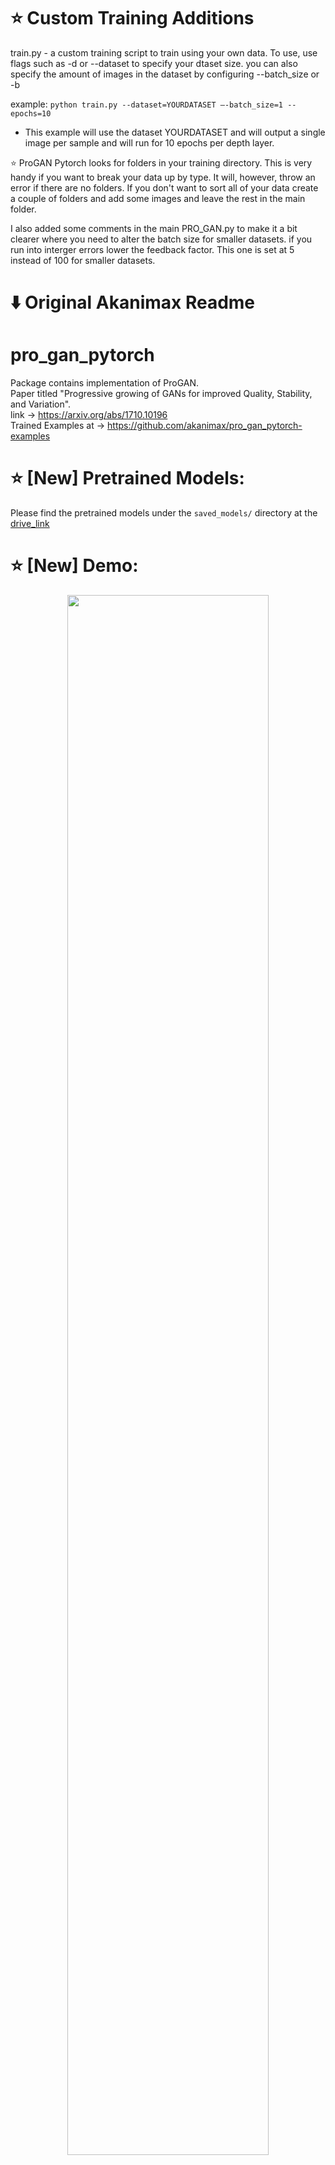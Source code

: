 # :star: Custom Training Additions
train.py - a custom training script to train using your own data. To use, use flags such as -d or --dataset to specify your dtaset size. you can also specify the amount of images in the dataset by configuring --batch_size or -b 

example: `python train.py --dataset=YOURDATASET –-batch_size=1 --epochs=10` 
- This example will use the dataset YOURDATASET and will output a single image per sample and will run for 10 epochs per depth layer.

:star: ProGAN Pytorch looks for folders in your training directory. This is very handy if you want to break your data up by type. It will, however, throw an error if there are no folders. If you don't want to sort all of your data create a couple of folders and add some images and leave the rest in the main folder.

I also added some comments in the main PRO_GAN.py to make it a bit clearer where you need to alter the batch size for smaller datasets. if you run into interger errors lower the feedback factor. This one is set at 5 instead of 100 for smaller datasets.

# :arrow_down: Original Akanimax Readme

# pro_gan_pytorch
Package contains implementation of ProGAN.<br> 
Paper titled "Progressive growing of GANs for improved 
Quality, Stability, and Variation". <br>
link -> https://arxiv.org/abs/1710.10196 <br>
Trained Examples at -> https://github.com/akanimax/pro_gan_pytorch-examples

# :star: [New] Pretrained Models:
Please find the pretrained models under the `saved_models/` directory at the [drive_link](https://drive.google.com/drive/folders/1ex27dbFD_4Ycic6P9y3V9i63AvcuAe95)

# :star: [New] Demo:
<p align="center">
<img align="center" src ="https://github.com/akanimax/pro_gan_pytorch/blob/master/samples/demo.gif"
 height=80% width=80%/>
</p>
<br>

The repository now includes a latent-space interpolation animation demo under the `samples/` directory.
Just download all the pretrained weights from the above mentioned drive_link and put them in the `samples/` 
directory alongside the `demo.py` script. Note that there are a few tweakable parameters at the beginning
of the `demo.py` script so that you can play around with it. <br>

The demo loads up images for random points and then linearly interpolates among them to generate smooth 
animation. You need to have a good GPU (atleast GTX 1070) to see formidable FPS in the demo. The demo however 
can be optimized to do parallel generation of the images (It is completely sequential currently).

In order to load weights in the Generator, the process is the standard process for PyTorch model loading.
    
    import torch as th
    from pro_gan_pytorch import PRO_GAN as pg
    
    device = th.device("cuda" if th.cuda.is_available() else "cpu")
    
    gen = th.nn.DataParallel(pg.Generator(depth=9))
    gen.load_state_dict(th.load("GAN_GEN_SHADOW_8.pth", map_location=str(device)))

### Notes for the Above code:
1. Create a new generator module using pg (depth = 9 means the generating resolution will be 1024 x 1024). <br>
2. Note that DataParallel is required here because I have trained the models on Multiple GPUs. <br>
   you wouldn't need to wrap the Generator into a DataParallel if you train on CPU. <br>
   Which I don't think is feasible for a GAN in general (:D). <br>
3. You can simply load the weights into the gen as it is implemented as a PyTorch Module. <br>
4. map_location arg takes care of Device mismatch. As in, if you trained on GPU but inferring on CPU. <br>
5. **Also note that we need to use the `GAN_GEN_SHADOW_8.pth` model and not `GAN_GEN_8.pth`.** <br>
   **The shadow model contains the Exponential Moving Averaged weights (stable weights).**

# Exemplar Samples :)
### Training gif (fixed latent points):
<p align="center">
<img align="center" src ="https://github.com/akanimax/pro_gan_pytorch/blob/master/samples/celebA-HQ.gif"
     height=80% width=80%/>
</p>
<br>

### Generated Samples:
<p align="center">
<img align="center" src ="https://github.com/akanimax/pro_gan_pytorch/blob/master/samples/faces_sheet_1.png"
 height=80% width=80%/>
</p>
<br>
<p align="center">
<img align="center" src ="https://github.com/akanimax/pro_gan_pytorch/blob/master/samples/faces_sheet_2.png"
 height=80% width=80%/>
</p>
<br>

## Other links
medium blog -> https://medium.com/@animeshsk3/the-unprecedented-effectiveness-of-progressive-growing-of-gans-37475c88afa3
<br>
Full training video -> https://www.youtube.com/watch?v=lzTm6Lq76Mo

# Steps to use:
1.) Install your appropriate version of PyTorch. 
The torch dependency in this package uses the most basic
"cpu" version. follow instructions on 
<a href="http://pytorch.org/"> http://pytorch.org </a> to 
install the "gpu" version of PyTorch.<br>

2.)  Install this package using pip:
    
    $ workon [your virtual environment]
    $ pip install pro-gan-pth
    
3.) In your code:
    
    import pro_gan_pytorch.PRO_GAN as pg
 
 Use the modules `pg.Generator`, `pg.Discriminator` and
 `pg.ProGAN`. Mostly, you'll only need the ProGAN 
 module for training. For inference, you will probably 
 need the `pg.Generator`.

4.) Example Code for CIFAR-10 dataset:

    import torch as th
    import torchvision as tv
    import pro_gan_pytorch.PRO_GAN as pg

    # select the device to be used for training
    device = th.device("cuda" if th.cuda.is_available() else "cpu")
    data_path = "cifar-10/"

    def setup_data(download=False):
        """
        setup the CIFAR-10 dataset for training the CNN
        :param batch_size: batch_size for sgd
        :param num_workers: num_readers for data reading
        :param download: Boolean for whether to download the data
        :return: classes, trainloader, testloader => training and testing data loaders
        """
        # data setup:
        classes = ('plane', 'car', 'bird', 'cat', 'deer',
                   'dog', 'frog', 'horse', 'ship', 'truck')

        transforms = tv.transforms.ToTensor()

        trainset = tv.datasets.CIFAR10(root=data_path,
                                       transform=transforms,
                                       download=download)

        testset = tv.datasets.CIFAR10(root=data_path,
                                      transform=transforms, train=False,
                                      download=False)

        return classes, trainset, testset


    if __name__ == '__main__':

        # some parameters:
        depth = 4
        # hyper-parameters per depth (resolution)
        num_epochs = [10, 20, 20, 20]
        fade_ins = [50, 50, 50, 50]
        batch_sizes = [128, 128, 128, 128]
        latent_size = 128

        # get the data. Ignore the test data and their classes
        _, dataset, _ = setup_data(download=True)

        # ======================================================================
        # This line creates the PRO-GAN
        # ======================================================================
        pro_gan = pg.ConditionalProGAN(num_classes=10, depth=depth, 
                                       latent_size=latent_size, device=device)
        # ======================================================================
    
        # ======================================================================
        # This line trains the PRO-GAN
        # ======================================================================
        pro_gan.train(
            dataset=dataset,
            epochs=num_epochs,
            fade_in_percentage=fade_ins,
            batch_sizes=batch_sizes
        )
        # ======================================================================  

## Thanks
Please feel free to open PRs / issues / suggestions here if 
you train on other datasets using this architecture. 
<br>

Best regards, <br>
@akanimax :)
